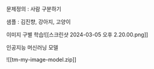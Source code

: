 문제정의 : 사람 구분하기

샘플 : 김진향, 강아지, 고양이

이미지 구별 학습![[스크린샷 2024-03-05 오후 2.20.00.png]]

인공지능 머신러닝 모델

![[tm-my-image-model.zip]]